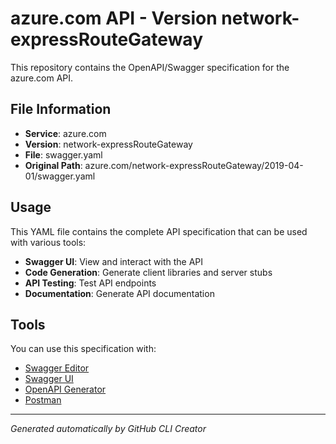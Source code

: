 # azure.com API - Version network-expressRouteGateway

This repository contains the OpenAPI/Swagger specification for the azure.com API.

## File Information

- **Service**: azure.com
- **Version**: network-expressRouteGateway
- **File**: swagger.yaml
- **Original Path**: azure.com/network-expressRouteGateway/2019-04-01/swagger.yaml

## Usage

This YAML file contains the complete API specification that can be used with various tools:

- **Swagger UI**: View and interact with the API
- **Code Generation**: Generate client libraries and server stubs
- **API Testing**: Test API endpoints
- **Documentation**: Generate API documentation

## Tools

You can use this specification with:

- [Swagger Editor](https://editor.swagger.io/)
- [Swagger UI](https://swagger.io/tools/swagger-ui/)
- [OpenAPI Generator](https://openapi-generator.tech/)
- [Postman](https://www.postman.com/)

---

*Generated automatically by GitHub CLI Creator*
